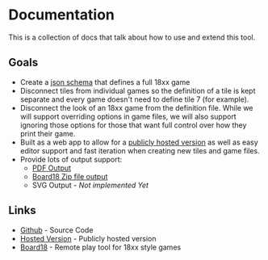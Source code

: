 # Documentation

This is a collection of docs that talk about how to use and extend this tool.

## Goals

* Create a [json schema](/docs/schema) that defines a full 18xx game
* Disconnect tiles from individual games so the definition of a tile is kept
  separate and every game doesn't need to define tile 7 (for example).
* Disconnect the look of an 18xx game from the definition file. While we will
  support overriding options in game files, we will also support ignoring those
  options for those that want full control over how they print their game.
* Built as a web app to allow for a [publicly hosted
  version](https://18xx.kelsin.net) as well as easy editor support and fast
  iteration when creating new tiles and game files.
* Provide lots of output support:
  * [PDF Output](/docs/pdf)
  * [Board18 Zip file output](/docs/b18)
  * SVG Output - *Not implemented Yet*

## Links

* [Github](https://github.com/kelsin/18xx) - Source Code
* [Hosted Version](https://18xx.kelsin.net) - Publicly hosted version
* [Board18](https://dev2.board18.org/) - Remote play tool for 18xx style games
